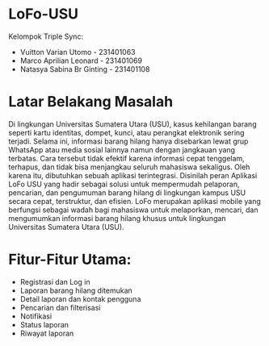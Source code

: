 # LoFo-USU

Kelompok Triple Sync:
- Vuitton Varian Utomo      - 231401063
- Marco Aprilian Leonard    - 231401069
- Natasya Sabina Br Ginting - 231401108

# Latar Belakang Masalah

Di lingkungan Universitas Sumatera Utara (USU), kasus kehilangan barang seperti kartu identitas, dompet, kunci, atau perangkat elektronik sering terjadi. Selama ini, informasi barang hilang hanya disebarkan lewat grup WhatsApp atau media sosial lainnya namun dengan jangkauan yang terbatas. Cara tersebut tidak efektif karena informasi cepat tenggelam, terhapus, dan tidak bisa menjangkau seluruh mahasiswa sekaligus. Oleh karena itu, dibutuhkan sebuah aplikasi terintegrasi. Disinilah peran Aplikasi LoFo USU yang hadir sebagai solusi untuk mempermudah pelaporan, pencarian, dan pengumuman barang hilang di lingkungan kampus USU secara cepat, terstruktur, dan efisien. LoFo merupakan aplikasi mobile yang berfungsi sebagai wadah  bagi mahasiswa untuk melaporkan, mencari, dan mengumumkan informasi barang hilang khusus untuk lingkungan Universitas Sumatera Utara (USU).

# Fitur-Fitur Utama:
- Registrasi dan Log in
- Laporan barang hilang ditemukan
- Detail laporan dan kontak pengguna
- Pencarian dan filterisasi
- Notifikasi
- Status laporan
- Riwayat laporan
